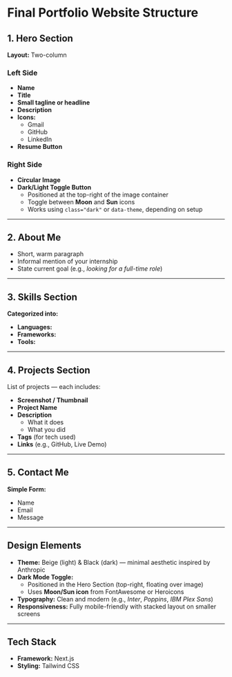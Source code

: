 # Final Portfolio Website Structure

## 1. Hero Section

**Layout:** Two-column

### Left Side

- **Name**
- **Title**
- **Small tagline or headline**
- **Description**
- **Icons:**
  - Gmail
  - GitHub
  - LinkedIn
- **Resume Button**

### Right Side

- **Circular Image**
- **Dark/Light Toggle Button**
  - Positioned at the top-right of the image container
  - Toggle between **Moon** and **Sun** icons
  - Works using `class="dark"` or `data-theme`, depending on setup

---

## 2. About Me

- Short, warm paragraph
- Informal mention of your internship
- State current goal (e.g., *looking for a full-time role*)

---

## 3. Skills Section

**Categorized into:**

- **Languages:**
- **Frameworks:**
- **Tools:**

---

## 4. Projects Section

List of projects — each includes:

- **Screenshot / Thumbnail**
- **Project Name**
- **Description**
  - What it does
  - What you did
- **Tags** (for tech used)
- **Links** (e.g., GitHub, Live Demo)

---

## 5. Contact Me

**Simple Form:**

- Name
- Email
- Message

---

## Design Elements

- **Theme:** Beige (light) & Black (dark) — minimal aesthetic inspired by Anthropic
- **Dark Mode Toggle:**
  - Positioned in the Hero Section (top-right, floating over image)
  - Uses **Moon/Sun icon** from FontAwesome or Heroicons
- **Typography:** Clean and modern (e.g., *Inter*, *Poppins*, *IBM Plex Sans*)
- **Responsiveness:** Fully mobile-friendly with stacked layout on smaller screens

---

## Tech Stack

- **Framework:** Next.js
- **Styling:** Tailwind CSS
